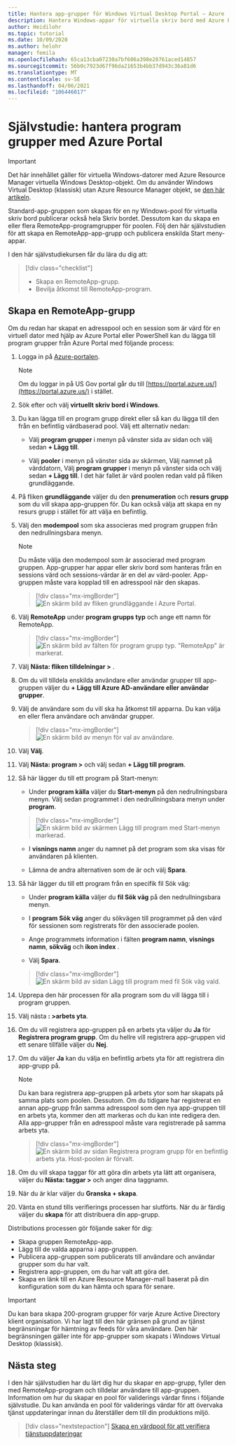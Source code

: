 ```yaml
---
title: Hantera app-grupper för Windows Virtual Desktop Portal – Azure
description: Hantera Windows-appar för virtuella skriv bord med Azure Portal.
author: Heidilohr
ms.topic: tutorial
ms.date: 10/09/2020
ms.author: helohr
manager: femila
ms.openlocfilehash: 65ca13cba07230a7bf606a398e28761aced14857
ms.sourcegitcommit: 56b0c7923d67f96da21653b4bb37d943c36a81d6
ms.translationtype: MT
ms.contentlocale: sv-SE
ms.lasthandoff: 04/06/2021
ms.locfileid: "106446017"
---
```

# <a name="tutorial-manage-app-groups-with-the-azure-portal"></a>Självstudie: hantera program grupper med Azure Portal

>[!IMPORTANT]
>Det här innehållet gäller för virtuella Windows-datorer med Azure Resource Manager virtuella Windows Desktop-objekt. Om du använder Windows Virtual Desktop (klassisk) utan Azure Resource Manager objekt, se [den här artikeln](./virtual-desktop-fall-2019/manage-app-groups-2019.md).

Standard-app-gruppen som skapas för en ny Windows-pool för virtuella skriv bord publicerar också hela Skriv bordet. Dessutom kan du skapa en eller flera RemoteApp-programgrupper för poolen. Följ den här självstudien för att skapa en RemoteApp-app-grupp och publicera enskilda Start meny-appar.

I den här självstudiekursen får du lära du dig att:

> [!div class="checklist"]
> * Skapa en RemoteApp-grupp.
> * Bevilja åtkomst till RemoteApp-program.

## <a name="create-a-remoteapp-group"></a>Skapa en RemoteApp-grupp

Om du redan har skapat en adresspool och en session som är värd för en virtuell dator med hjälp av Azure Portal eller PowerShell kan du lägga till program grupper från Azure Portal med följande process:

1.  Logga in på [Azure-portalen](https://portal.azure.com/).
   
    >[!NOTE]
    > Om du loggar in på US Gov portal går du till [https://portal.azure.us/](https://portal.azure.us/) i stället.

2.  Sök efter och välj **virtuellt skriv bord i Windows**.

3. Du kan lägga till en program grupp direkt eller så kan du lägga till den från en befintlig värdbaserad pool. Välj ett alternativ nedan:

    - Välj **program grupper** i menyn på vänster sida av sidan och välj sedan **+ Lägg till**.

    - Välj **pooler** i menyn på vänster sida av skärmen, Välj namnet på värddatorn, Välj **program grupper** i menyn på vänster sida och välj sedan **+ Lägg till**. I det här fallet är värd poolen redan vald på fliken grundläggande.

4. På fliken **grundläggande** väljer du den **prenumeration** och **resurs grupp** som du vill skapa app-gruppen för. Du kan också välja att skapa en ny resurs grupp i stället för att välja en befintlig.

5. Välj den **modempool** som ska associeras med program gruppen från den nedrullningsbara menyn.

    >[!NOTE]
    >Du måste välja den modempool som är associerad med program gruppen. App-grupper har appar eller skriv bord som hanteras från en sessions värd och sessions-värdar är en del av värd-pooler. App-gruppen måste vara kopplad till en adresspool när den skapas.

    > [!div class="mx-imgBorder"]
    > ![En skärm bild av fliken grundläggande i Azure Portal.](media/basics-tab.png)

6. Välj **RemoteApp** under **program grupps typ** och ange ett namn för RemoteApp.

      > [!div class="mx-imgBorder"]
      > ![En skärm bild av fälten för program grupp typ. "RemoteApp" är markerat.](media/remoteapp-button.png)

7.  Välj **Nästa: fliken tilldelningar >** .

8.  Om du vill tilldela enskilda användare eller användar grupper till app-gruppen väljer du **+ Lägg till Azure AD-användare eller användar grupper**.

9.  Välj de användare som du vill ska ha åtkomst till apparna. Du kan välja en eller flera användare och användar grupper.

     > [!div class="mx-imgBorder"]
     > ![En skärm bild av menyn för val av användare.](media/select-users.png)

10.  Välj **Välj**.

11.  Välj **Nästa: program >** och välj sedan **+ Lägg till program**.

12.  Så här lägger du till ett program på Start-menyn:

      - Under **program källa** väljer du **Start-menyn** på den nedrullningsbara menyn. Välj sedan programmet i den nedrullningsbara menyn under **program**.

     > [!div class="mx-imgBorder"]
     > ![En skärm bild av skärmen Lägg till program med Start-menyn markerad.](media/add-app-start.png)

      - I **visnings namn** anger du namnet på det program som ska visas för användaren på klienten.

      - Lämna de andra alternativen som de är och välj **Spara**.

13.  Så här lägger du till ett program från en specifik fil Sök väg:

      - Under **program källa** väljer du **fil Sök väg** på den nedrullningsbara menyn.

      - I **program Sök väg** anger du sökvägen till programmet på den värd för sessionen som registrerats för den associerade poolen.

      - Ange programmets information i fälten **program namn**, **visnings namn**, **sökväg** och **ikon index** .

      - Välj **Spara**.

     > [!div class="mx-imgBorder"]
     > ![En skärm bild av sidan Lägg till program med fil Sök väg vald.](media/add-app-file.png)

14.  Upprepa den här processen för alla program som du vill lägga till i program gruppen.

15.  Välj nästa **: >arbets yta**.

16.  Om du vill registrera app-gruppen på en arbets yta väljer du **Ja** för **Registrera program grupp**. Om du hellre vill registrera app-gruppen vid ett senare tillfälle väljer du **Nej**.

17.  Om du väljer **Ja** kan du välja en befintlig arbets yta för att registrera din app-grupp på.

       >[!NOTE]
       >Du kan bara registrera app-gruppen på arbets ytor som har skapats på samma plats som poolen. Dessutom. Om du tidigare har registrerat en annan app-grupp från samma adresspool som den nya app-gruppen till en arbets yta, kommer den att markeras och du kan inte redigera den. Alla app-grupper från en adresspool måste vara registrerade på samma arbets yta.

     > [!div class="mx-imgBorder"]
     > ![En skärm bild av sidan Registrera program grupp för en befintlig arbets yta. Host-poolen är förvalt.](media/register-existing.png)

18.  Om du vill skapa taggar för att göra din arbets yta lätt att organisera, väljer du **Nästa: taggar >** och anger dina taggnamn.

19.  När du är klar väljer du **Granska + skapa**.

20.  Vänta en stund tills verifierings processen har slutförts. När du är färdig väljer du **skapa** för att distribuera din app-grupp.

Distributions processen gör följande saker för dig:

- Skapa gruppen RemoteApp-app.
- Lägg till de valda apparna i app-gruppen.
- Publicera app-gruppen som publicerats till användare och användar grupper som du har valt.
- Registrera app-gruppen, om du har valt att göra det.
- Skapa en länk till en Azure Resource Manager-mall baserat på din konfiguration som du kan hämta och spara för senare.

>[!IMPORTANT]
>Du kan bara skapa 200-program grupper för varje Azure Active Directory klient organisation. Vi har lagt till den här gränsen på grund av tjänst begränsningar för hämtning av feeds för våra användare. Den här begränsningen gäller inte för app-grupper som skapats i Windows Virtual Desktop (klassisk).

## <a name="next-steps"></a>Nästa steg

I den här självstudien har du lärt dig hur du skapar en app-grupp, fyller den med RemoteApp-program och tilldelar användare till app-gruppen. Information om hur du skapar en pool för validerings värdar finns i följande självstudie. Du kan använda en pool för validerings värdar för att övervaka tjänst uppdateringar innan du återställer dem till din produktions miljö.

> [!div class="nextstepaction"]
> [Skapa en värdpool för att verifiera tjänstuppdateringar](./create-validation-host-pool.md)
